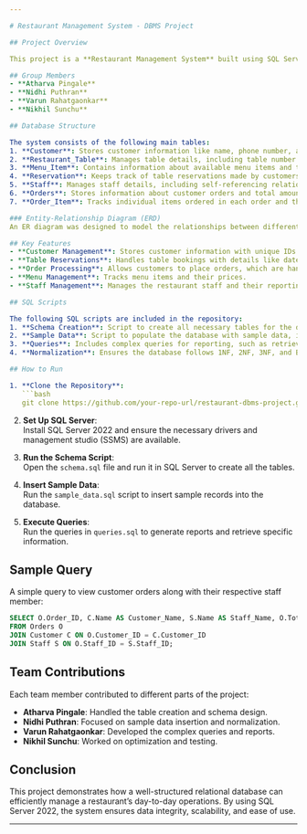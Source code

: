 ```yaml
---

# Restaurant Management System - DBMS Project

## Project Overview

This project is a **Restaurant Management System** built using SQL Server 2022. It provides an efficient way to manage restaurant operations such as customer reservations, staff assignments, orders, and menu items. The system is designed to handle various functionalities like booking tables, placing orders, managing staff, and tracking customer information.

## Group Members
- **Atharva Pingale**  
- **Nidhi Puthran**  
- **Varun Rahatgaonkar**  
- **Nikhil Sunchu**  

## Database Structure

The system consists of the following main tables:
1. **Customer**: Stores customer information like name, phone number, and email.
2. **Restaurant_Table**: Manages table details, including table number and capacity.
3. **Menu_Item**: Contains information about available menu items and their prices.
4. **Reservation**: Keeps track of table reservations made by customers.
5. **Staff**: Manages staff details, including self-referencing relationships for managers.
6. **Orders**: Stores information about customer orders and total amounts.
7. **Order_Item**: Tracks individual items ordered in each order and their quantities.

### Entity-Relationship Diagram (ERD)
An ER diagram was designed to model the relationships between different entities in the system. The relationships between customers, reservations, orders, and staff are properly normalized for efficient database operations.

## Key Features
- **Customer Management**: Stores customer information with unique IDs.
- **Table Reservations**: Handles table bookings with details like date and time.
- **Order Processing**: Allows customers to place orders, which are handled by staff.
- **Menu Management**: Tracks menu items and their prices.
- **Staff Management**: Manages the restaurant staff and their reporting structure.

## SQL Scripts

The following SQL scripts are included in the repository:
1. **Schema Creation**: Script to create all necessary tables for the database.
2. **Sample Data**: Script to populate the database with sample data, including customers, staff, and menu items.
3. **Queries**: Includes complex queries for reporting, such as retrieving total spending by customers, staff performance, and order summaries.
4. **Normalization**: Ensures the database follows 1NF, 2NF, 3NF, and BCNF principles.

## How to Run

1. **Clone the Repository**:  
   ```bash
   git clone https://github.com/your-repo-url/restaurant-dbms-project.git
   ```

2. **Set Up SQL Server**:  
   Install SQL Server 2022 and ensure the necessary drivers and management studio (SSMS) are available.

3. **Run the Schema Script**:  
   Open the `schema.sql` file and run it in SQL Server to create all the tables.

4. **Insert Sample Data**:  
   Run the `sample_data.sql` script to insert sample records into the database.

5. **Execute Queries**:  
   Run the queries in `queries.sql` to generate reports and retrieve specific information.

## Sample Query

A simple query to view customer orders along with their respective staff member:

```sql
SELECT O.Order_ID, C.Name AS Customer_Name, S.Name AS Staff_Name, O.Total_Amount
FROM Orders O
JOIN Customer C ON O.Customer_ID = C.Customer_ID
JOIN Staff S ON O.Staff_ID = S.Staff_ID;
```

## Team Contributions

Each team member contributed to different parts of the project:

- **Atharva Pingale**: Handled the table creation and schema design.
- **Nidhi Puthran**: Focused on sample data insertion and normalization.
- **Varun Rahatgaonkar**: Developed the complex queries and reports.
- **Nikhil Sunchu**: Worked on optimization and testing.

## Conclusion

This project demonstrates how a well-structured relational database can efficiently manage a restaurant’s day-to-day operations. By using SQL Server 2022, the system ensures data integrity, scalability, and ease of use.

---
```

